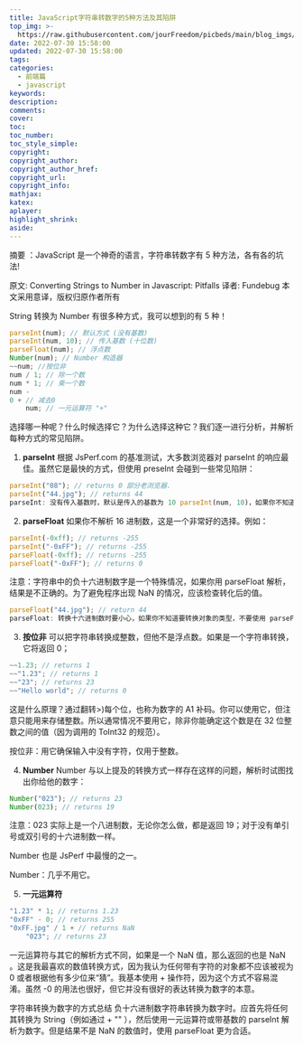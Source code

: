 ```yaml
---
title: JavaScript字符串转数字的5种方法及其陷阱
top_img: >-
  https://raw.githubusercontent.com/jourFreedom/picbeds/main/blog_imgs/8ea16b280878493e8b07cd4f33c4b465_9b9b8903ca754025ae8507dbb805525a_thumb.jpg
date: 2022-07-30 15:58:00
updated: 2022-07-30 15:58:00
tags:
categories:
  - 前端篇
  - javascript
keywords:
description:
comments:
cover:
toc:
toc_number:
toc_style_simple:
copyright:
copyright_author:
copyright_author_href:
copyright_url:
copyright_info:
mathjax:
katex:
aplayer:
highlight_shrink:
aside:
---
```

摘要 ：JavaScript 是一个神奇的语言，字符串转数字有 5 种方法，各有各的坑法!

原文: Converting Strings to Number in Javascript: Pitfalls
译者: Fundebug
本文采用意译，版权归原作者所有

String 转换为 Number 有很多种方式，我可以想到的有 5 种！
```javascript
parseInt(num); // 默认方式 (没有基数)
parseInt(num, 10); // 传入基数 (十位数)
parseFloat(num); // 浮点数
Number(num); // Number 构造器
~~num; //按位非
num / 1; // 除一个数
num * 1; // 乘一个数
num -
0 + // 减去0
    num; // 一元运算符 "+"
```
选择哪一种呢？什么时候选择它？为什么选择这种它？我们逐一进行分析，并解析每种方式的常见陷阱。

1.  **parseInt**
根据 JsPerf.com 的基准测试，大多数浏览器对 parseInt 的响应最佳。虽然它是最快的方式，但使用 preseInt 会碰到一些常见陷阱：
```javascript
parseInt("08"); // returns 0 部分老浏览器.
parseInt("44.jpg"); // returns 44
parseInt: 没有传入基数时，默认是传入的基数为 10 parseInt(num, 10)，如果你不知道 num 属性的类型，不要使用 parseInt 进行字符串转数字。
```
2. **parseFloat**
如果你不解析 16 进制数，这是一个非常好的选择。例如：
```javascript
parseInt(-0xff); // returns -255
parseInt("-0xFF"); // returns -255
parseFloat(-0xff); // returns -255
parseFloat("-0xFF"); // returns 0
```
注意：字符串中的负十六进制数字是一个特殊情况，如果你用 parseFloat 解析，结果是不正确的。为了避免程序出现 NaN 的情况，应该检查转化后的值。
```javascript
parseFloat("44.jpg"); // return 44
parseFloat: 转换十六进制数时要小心，如果你不知道要转换对象的类型，不要使用 parseFloat。
```
3. **按位非**
可以把字符串转换成整数，但他不是浮点数。如果是一个字符串转换，它将返回 0；
```javascript
~~1.23; // returns 1
~~"1.23"; // returns 1
~~"23"; // returns 23
~~"Hello world"; // returns 0
```
这是什么原理？通过翻转>)每个位，也称为数字的 A1 补码。你可以使用它，但注意只能用来存储整数。所以通常情况不要用它，除非你能确定这个数是在 32 位整数之间的值（因为调用的 ToInt32 的规范）。

按位非：用它确保输入中没有字符，仅用于整数。

4. **Number**
Number 与以上提及的转换方式一样存在这样的问题，解析时试图找出你给他的数字：
```javascript
Number("023"); // returns 23
Number(023); // returns 19
```
注意：023 实际上是一个八进制数，无论你怎么做，都是返回 19；对于没有单引号或双引号的十六进制数一样。

Number 也是 JsPerf 中最慢的之一。

Number：几乎不用它。

5. **一元运算符**
```javascript
"1.23" * 1; // returns 1.23
"0xFF" - 0; // returns 255
"0xFF.jpg" / 1 + // returns NaN
    "023"; // returns 23
```
一元运算符与其它的解析方式不同，如果是一个 NaN 值，那么返回的也是 NaN 。这是我最喜欢的数值转换方式，因为我认为任何带有字符的对象都不应该被视为 0 或者根据他有多少位来“猜”。我基本使用 + 操作符，因为这个方式不容易混淆。虽然 -0 的用法也很好，但它并没有很好的表达转换为数字的本意。

字符串转换为数字的方式总结
负十六进制数字符串转换为数字时。应首先将任何其转换为 String（例如通过 + "" ），然后使用一元运算符或带基数的 parseInt 解析为数字。但是结果不是 NaN 的数值时，使用 parseFloat 更为合适。